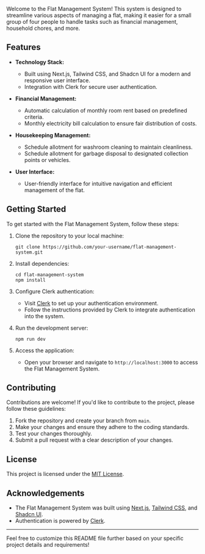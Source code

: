 Welcome to the Flat Management System! This system is designed to streamline various aspects of managing a flat, making it easier for a small group of four people to handle tasks such as financial management, household chores, and more.

## Features

- **Technology Stack:**

  - Built using Next.js, Tailwind CSS, and Shadcn UI for a modern and responsive user interface.
  - Integration with Clerk for secure user authentication.

- **Financial Management:**

  - Automatic calculation of monthly room rent based on predefined criteria.
  - Monthly electricity bill calculation to ensure fair distribution of costs.

- **Housekeeping Management:**

  - Schedule allotment for washroom cleaning to maintain cleanliness.
  - Schedule allotment for garbage disposal to designated collection points or vehicles.

- **User Interface:**
  - User-friendly interface for intuitive navigation and efficient management of the flat.

## Getting Started

To get started with the Flat Management System, follow these steps:

1. Clone the repository to your local machine:

   ```
   git clone https://github.com/your-username/flat-management-system.git
   ```

2. Install dependencies:

   ```
   cd flat-management-system
   npm install
   ```

3. Configure Clerk authentication:

   - Visit [Clerk](https://clerk.dev/) to set up your authentication environment.
   - Follow the instructions provided by Clerk to integrate authentication into the system.

4. Run the development server:

   ```
   npm run dev
   ```

5. Access the application:
   - Open your browser and navigate to `http://localhost:3000` to access the Flat Management System.

## Contributing

Contributions are welcome! If you'd like to contribute to the project, please follow these guidelines:

1. Fork the repository and create your branch from `main`.
2. Make your changes and ensure they adhere to the coding standards.
3. Test your changes thoroughly.
4. Submit a pull request with a clear description of your changes.

## License

This project is licensed under the [MIT License](LICENSE).

## Acknowledgements

- The Flat Management System was built using [Next.js](https://nextjs.org/), [Tailwind CSS](https://tailwindcss.com/), and [Shadcn UI](https://shadcn-ui.com/).
- Authentication is powered by [Clerk](https://clerk.dev/).

---

Feel free to customize this README file further based on your specific project details and requirements!
